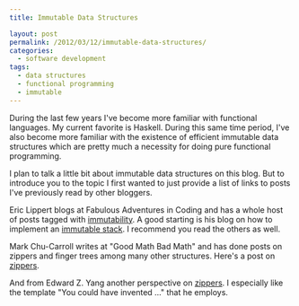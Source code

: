 ```yaml
---
title: Immutable Data Structures

layout: post
permalink: /2012/03/12/immutable-data-structures/
categories:
  - software development
tags:
  - data structures
  - functional programming
  - immutable
---
```

During the last few years I've become more familiar with functional languages. My current favorite is Haskell. During this same time period, I've also become more familiar with the existence of efficient immutable data structures which are pretty much a necessity for doing pure functional programming.

<!--more-->

I plan to talk a little bit about immutable data structures on this blog. But to introduce you to the topic I first wanted to just provide a list of links to posts I've previously read by other bloggers.

Eric Lippert blogs at Fabulous Adventures in Coding and has a whole host of posts tagged with [immutability][1]. A good starting is his blog on how to implement an [immutable stack][2]. I recommend you read the others as well.

Mark Chu-Carroll writes at "Good Math Bad Math" and has done posts on zippers and finger trees among many other structures. Here's a post on [zippers][3].

And from Edward Z. Yang another perspective on [zippers][4]. I especially like the template "You could have invented &#8230;" that he employs.

 [1]: http://blogs.msdn.com/b/ericlippert/archive/tags/immutability/
 [2]: http://blogs.msdn.com/b/ericlippert/archive/2007/12/04/immutability-in-c-part-two-a-simple-immutable-stack.aspx
 [3]: http://scientopia.org/blogs/goodmath/2010/01/13/zippers-making-functional-updates-efficient/
 [4]: http://blog.ezyang.com/2010/04/you-could-have-invented-zippers/
